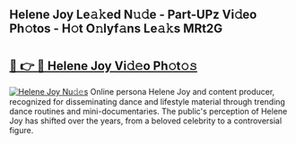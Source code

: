 ## Helene Joy Le𝚊𝚔ed N𝚞𝚍e - Part-UPz Vi𝚍eo Ph𝚘tos - H𝚘t O𝚗lyf𝚊ns Le𝚊𝚔s MRt2G

# <h2><a href="http://hf0k0am.feru.top/?c=Helene+Joy">🔗 👉 🔴 Helene Joy Vi𝚍𝚎o Ph𝚘t𝚘𝚜</a></h2>

[![Helene Joy Nu𝚍𝚎s](https://i.imgur.com/0TWrTi3.gif)](http://hf0k0am.feru.top/?c=Helene+Joy)
Online persona Helene Joy and content producer, recognized for disseminating dance and lifestyle material through trending dance routines and mini-documentaries. The public's perception of Helene Joy has shifted over the years, from a beloved celebrity to a controversial figure. 
